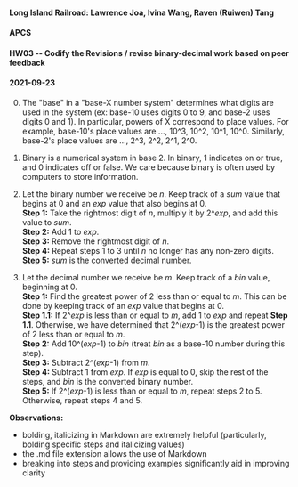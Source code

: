 #### Long Island Railroad: Lawrence Joa, Ivina Wang, Raven (Ruiwen) Tang
#### APCS
#### HW03 -- Codify the Revisions / revise binary-decimal work based on peer feedback
#### 2021-09-23

0. The "base" in a "base-X number system" determines what digits are used in the system (ex: base-10 uses digits 0 to 9, and base-2 uses digits 0 and 1). 
  In particular, powers of X correspond to place values. 
  For example, base-10's place values are ..., 10^3, 10^2, 10^1, 10^0. Similarly, base-2's place values are ..., 2^3, 2^2, 2^1, 2^0.
  
1. Binary is a numerical system in base 2. In binary, 1 indicates on or true, and 0 indicates off or false. 
   We care because binary is often used by computers to store information.

2. Let the binary number we receive be *n*. Keep track of a *sum* value that begins at 0 and an *exp* value that also begins at 0. <br>
  **Step 1:** Take the rightmost digit of *n*, multiply it by 2^*exp*, and add this value to *sum*. <br>
  **Step 2:** Add 1 to *exp*. <br>
  **Step 3:** Remove the rightmost digit of *n*. <br>
  **Step 4:** Repeat steps 1 to 3 until *n* no longer has any non-zero digits. <br>
  **Step 5:** *sum* is the converted decimal number. <br>

3. Let the decimal number we receive be *m*. Keep track of a *bin* value, beginning at 0. <br>
  **Step 1:** Find the greatest power of 2 less than or equal to *m*. This can be done by keeping track of an *exp* value that begins at 0. <br>
    **Step 1.1:** If 2^*exp* is less than or equal to *m*, add 1 to *exp* and repeat **Step 1.1**. Otherwise, we have determined that 2^(*exp*-1) is the greatest power of 2 less than or equal to *m*. <br>
  **Step 2:** Add 10^(*exp*-1) to *bin* (treat *bin* as a base-10 number during this step). <br>
  **Step 3:** Subtract 2^(*exp*-1) from *m*. <br>
  **Step 4:** Subtract 1 from *exp*. If *exp* is equal to 0, skip the rest of the steps, and *bin* is the converted binary number. <br>
  **Step 5:** If 2^(*exp*-1) is less than or equal to *m*, repeat steps 2 to 5. Otherwise, repeat steps 4 and 5. <br>
  
  **Observations:**
  - bolding, italicizing in Markdown are extremely helpful (particularly, bolding specific steps and italicizing values)
  - the .md file extension allows the use of Markdown
  - breaking into steps and providing examples significantly aid in improving clarity

